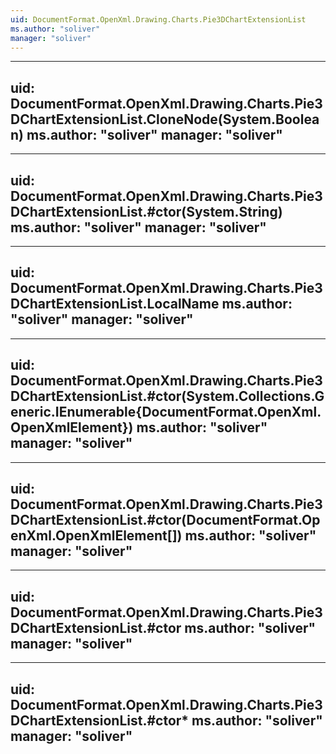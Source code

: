 ```yaml
---
uid: DocumentFormat.OpenXml.Drawing.Charts.Pie3DChartExtensionList
ms.author: "soliver"
manager: "soliver"
---
```


---
uid: DocumentFormat.OpenXml.Drawing.Charts.Pie3DChartExtensionList.CloneNode(System.Boolean)
ms.author: "soliver"
manager: "soliver"
---

---
uid: DocumentFormat.OpenXml.Drawing.Charts.Pie3DChartExtensionList.#ctor(System.String)
ms.author: "soliver"
manager: "soliver"
---

---
uid: DocumentFormat.OpenXml.Drawing.Charts.Pie3DChartExtensionList.LocalName
ms.author: "soliver"
manager: "soliver"
---

---
uid: DocumentFormat.OpenXml.Drawing.Charts.Pie3DChartExtensionList.#ctor(System.Collections.Generic.IEnumerable{DocumentFormat.OpenXml.OpenXmlElement})
ms.author: "soliver"
manager: "soliver"
---

---
uid: DocumentFormat.OpenXml.Drawing.Charts.Pie3DChartExtensionList.#ctor(DocumentFormat.OpenXml.OpenXmlElement[])
ms.author: "soliver"
manager: "soliver"
---

---
uid: DocumentFormat.OpenXml.Drawing.Charts.Pie3DChartExtensionList.#ctor
ms.author: "soliver"
manager: "soliver"
---

---
uid: DocumentFormat.OpenXml.Drawing.Charts.Pie3DChartExtensionList.#ctor*
ms.author: "soliver"
manager: "soliver"
---
